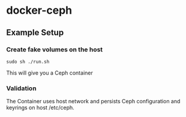 docker-ceph
===========

## Example Setup

### Create fake volumes on the host
```
sudo sh ./run.sh
```

This will give you a Ceph container

### Validation
The Container uses host network and persists Ceph configuration and keyrings on host /etc/ceph.

